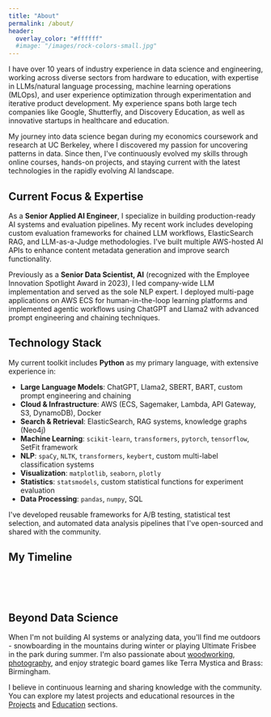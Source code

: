 ```yaml
---
title: "About"
permalink: /about/
header:
  overlay_color: "#ffffff"
  #image: "/images/rock-colors-small.jpg"
---
```


I have over 10 years of industry experience in data science and engineering, working across diverse sectors from hardware to education, with expertise in LLMs/natural language processing, machine learning operations (MLOps), and user experience optimization through experimentation and iterative product development. My experience spans both large tech companies like Google, Shutterfly, and Discovery Education, as well as innovative startups in healthcare and education.

My journey into data science began during my economics coursework and research at UC Berkeley, where I discovered my passion for uncovering patterns in data. Since then, I've continuously evolved my skills through online courses, hands-on projects, and staying current with the latest technologies in the rapidly evolving AI landscape.

## Current Focus & Expertise

As a **Senior Applied AI Engineer**, I specialize in building production-ready AI systems and evaluation pipelines. My recent work includes developing custom evaluation frameworks for chained LLM workflows, ElasticSearch RAG, and LLM-as-a-Judge methodologies. I've built multiple AWS-hosted AI APIs to enhance content metadata generation and improve search functionality.

Previously as a **Senior Data Scientist, AI** (recognized with the Employee Innovation Spotlight Award in 2023), I led company-wide LLM implementation and served as the sole NLP expert. I deployed multi-page applications on AWS ECS for human-in-the-loop learning platforms and implemented agentic workflows using ChatGPT and Llama2 with advanced prompt engineering and chaining techniques.


## Technology Stack

My current toolkit includes **Python** as my primary language, with extensive experience in:
- **Large Language Models**: ChatGPT, Llama2, SBERT, BART, custom prompt engineering and chaining
- **Cloud & Infrastructure**: AWS (ECS, Sagemaker, Lambda, API Gateway, S3, DynamoDB), Docker
- **Search & Retrieval**: ElasticSearch, RAG systems, knowledge graphs (Neo4j)
- **Machine Learning**: `scikit-learn`, `transformers`, `pytorch`, `tensorflow`, SetFit framework
- **NLP**: `spaCy`, `NLTK`, `transformers`, `keybert`, custom multi-label classification systems
- **Visualization**: `matplotlib`, `seaborn`, `plotly`
- **Statistics**: `statsmodels`, custom statistical functions for experiment evaluation
- **Data Processing**: `pandas`, `numpy`, SQL

I've developed reusable frameworks for A/B testing, statistical test selection, and automated data analysis pipelines that I've open-sourced and shared with the community.

## My Timeline
 
<img src="{{ site.url }}{{ site.baseurl }}/images/my-background5.JPG" alt="">

<br /><br />
## Beyond Data Science

When I'm not building AI systems or analyzing data, you'll find me outdoors - snowboarding in the mountains during winter or playing Ultimate Frisbee in the park during summer. I'm also passionate about [woodworking](https://www.instructables.com/My-First-Piece-of-Furniture-a-Bar-Cart/), [photography](http://girlandcamera.wixsite.com/novaphotography), and enjoy strategic board games like Terra Mystica and Brass: Birmingham.

I believe in continuous learning and sharing knowledge with the community. You can explore my latest projects and educational resources in the [Projects](https://pleonova.github.io/projects/) and [Education](https://pleonova.github.io/education/) sections.